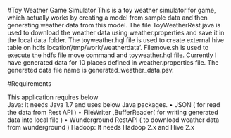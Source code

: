 #Toy Weather  Game Simulator
This is a toy weather simulator for game, which actually works by creating a model from sample data and then generating weather data from this model. The file ToyWeatherRest.java is used to download the  weather data using  weather.properties and save it in the local data  folder. The toyweather.hql  file is used to create external hive table on hdfs location‘/tmp/work/weatherdata’.  Filemove.sh is used to  execute the hdfs file move command and toyweather.hql file.  Currently I have generated data for 10 places defined in weather.properties file. The generated data file name is generated_weather_data.psv.

#Requirements

This application requires below  
 Java:
     It needs Java 1.7 and uses below Java packages.
•	JSON ( for read the data from Rest API )
•	FileWriter ,BufferReader( for writing generated data into local file )
•	Wunderground RestAPI ( to download weather data from wunderground )
Hadoop:
It needs Hadoop 2.x and Hive 2.x

